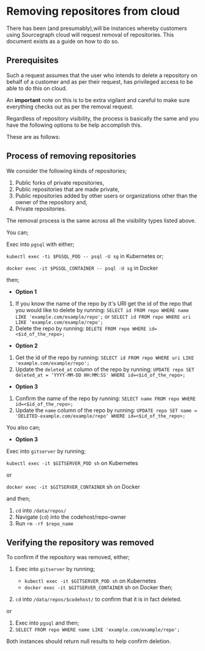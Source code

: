 # Removing repositores from cloud
There has been (and presumably),will be instances whereby customers using Sourcegraph cloud will request removal of repositories. This document exists as a guide on how to do so.

## Prerequisites
Such a request assumes that the user who intends to delete a repository on behalf of a customer and as per their request, has privileged access to be able to do this on cloud. 

An **important** note on this is to be extra vigilant and careful to make sure everything checks out as per the removal request.

Regardless of repository visibility, the process is basically the same and you have the following options to be help accomplish this. 

These are as follows:

## Process of removing repositories
We consider the following kinds of repositories;

1. Public forks of private repositories, 
2. Public repositories that are made private, 
3. Public repositories added by other users or organizations other than the owner of the repository and, 
4. Private repositories.

The removal process is the same across all the visibility types listed above.

You can; 

Exec into `pgsql` with either;

`kubectl exec -ti $PGSQL_POD -- psql -U sg` in Kubernetes or;

`docker exec -it $PGSQL_CONTAINER -- psql -U sg` in Docker

then;


* **Option 1**

1. If you know the name of the repo by it's URI get the id of the repo that you would like to delete by running: `SELECT id FROM repo WHERE name LIKE 'example.com/example/repo';` or `SELECT id FROM repo WHERE uri LIKE 'example.com/example/repo'; `
2. Delete the repo by running: `DELETE FROM repo WHERE id=<$id_of_the_repo>;`

* **Option 2**

1. Get the id of the repo by running: `SELECT id FROM repo WHERE uri LIKE 'example.com/example/repo'; `
2. Update the `deleted_at` column of the repo by running: `UPDATE repo SET deleted_at = 'YYYY-MM-DD HH:MM:SS' WHERE id=<$id_of_the_repo>;`

* **Option 3**

1. Confirm the name of the repo by running: `SELECT name FROM repo WHERE id=<$id_of_the_repo>;`
2. Update the `name` column of the repo by running: `UPDATE repo SET name = 'DELETED-example.com/example/repo' WHERE id=<$id_of_the_repo>;`

You also can;

* **Option 3**

Exec into `gitserver` by running;

`kubectl exec -it $GITSERVER_POD sh` on Kubernetes

or

`docker exec -it $GITSERVER_CONTAINER` sh on Docker 

and then;

1. `cd` into `/data/repos/`
2. Navigate (`cd`) into the codehost/repo-owner
3. Run `rm -rf $repo_name`


## Verifying the repository was removed
To confirm if the repository was removed, either;

1. Exec into `gitserver` by running;
	* `kubectl exec -it $GITSERVER_POD sh` on Kubernetes
	* `docker exec -it $GITSERVER_CONTAINER` sh on Docker then;

2. `cd` into `/data/repos/$codehost/` to confirm that it is in fact deleted.

or

1. Exec into `pgsql` and then;
2. `SELECT FROM repo WHERE name LIKE 'example.com/example/repo';`

Both instances should return null results to help confirm deletion.





